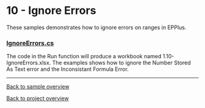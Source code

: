 ﻿# 10 - Ignore Errors
These samples demonstrates how to ignore errors on ranges in EPPlus.

### [IgnoreErrors.cs](IgnoreErrorsSample.cs)
The code in the Run function will produce a workbook named 1.10-IgnoreErrors.xlsx.
The examples shows how to ignore the Number Stored As Text error and the Inconsistant Formula Error.

---
[Back to sample overview](..%2FReadme.md)

[Back to project overview](..%2F..%2FReadme.md)